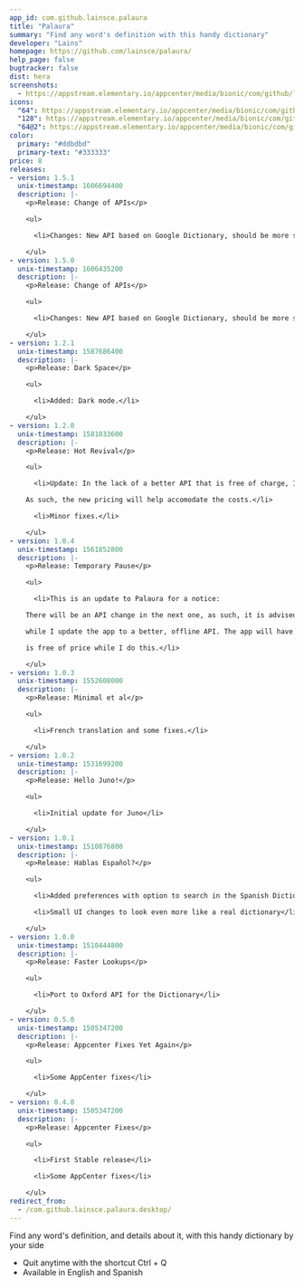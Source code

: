 ```yaml
---
app_id: com.github.lainsce.palaura
title: "Palaura"
summary: "Find any word's definition with this handy dictionary"
developer: "Lains"
homepage: https://github.com/lainsce/palaura/
help_page: false
bugtracker: false
dist: hera
screenshots:
  - https://appstream.elementary.io/appcenter/media/bionic/com/github/lainsce.palaura/6DEE86F927DA71B920521DBB461D2D51/screenshots/image-1_orig.png
icons:
  "64": https://appstream.elementary.io/appcenter/media/bionic/com/github/lainsce.palaura/6DEE86F927DA71B920521DBB461D2D51/icons/64x64/com.github.lainsce.palaura_com.github.lainsce.palaura.png
  "128": https://appstream.elementary.io/appcenter/media/bionic/com/github/lainsce.palaura/6DEE86F927DA71B920521DBB461D2D51/icons/128x128/com.github.lainsce.palaura_com.github.lainsce.palaura.png
  "64@2": https://appstream.elementary.io/appcenter/media/bionic/com/github/lainsce.palaura/6DEE86F927DA71B920521DBB461D2D51/icons/64x64@2/com.github.lainsce.palaura_com.github.lainsce.palaura.png
color:
  primary: "#ddbdbd"
  primary-text: "#333333"
price: 8
releases:
- version: 1.5.1
  unix-timestamp: 1606694400
  description: |-
    <p>Release: Change of APIs</p>

    <ul>

      <li>Changes: New API based on Google Dictionary, should be more stable.</li>

    </ul>
- version: 1.5.0
  unix-timestamp: 1606435200
  description: |-
    <p>Release: Change of APIs</p>

    <ul>

      <li>Changes: New API based on Google Dictionary, should be more stable.</li>

    </ul>
- version: 1.2.1
  unix-timestamp: 1587686400
  description: |-
    <p>Release: Dark Space</p>

    <ul>

      <li>Added: Dark mode.</li>

    </ul>
- version: 1.2.0
  unix-timestamp: 1581033600
  description: |-
    <p>Release: Hot Revival</p>

    <ul>

      <li>Update: In the lack of a better API that is free of charge, I decided to continue using the one in-app.

    As such, the new pricing will help accomodate the costs.</li>

      <li>Minor fixes.</li>

    </ul>
- version: 1.0.4
  unix-timestamp: 1561852800
  description: |-
    <p>Release: Temporary Pause</p>

    <ul>

      <li>This is an update to Palaura for a notice:

    There will be an API change in the next one, as such, it is advised to use other dictionary apps

    while I update the app to a better, offline API. The app will have a (hopefully) small blackout and

    is free of price while I do this.</li>

    </ul>
- version: 1.0.3
  unix-timestamp: 1552608000
  description: |-
    <p>Release: Minimal et al</p>

    <ul>

      <li>French translation and some fixes.</li>

    </ul>
- version: 1.0.2
  unix-timestamp: 1531699200
  description: |-
    <p>Release: Hello Juno!</p>

    <ul>

      <li>Initial update for Juno</li>

    </ul>
- version: 1.0.1
  unix-timestamp: 1510876800
  description: |-
    <p>Release: Hablas Español?</p>

    <ul>

      <li>Added preferences with option to search in the Spanish Dictionary</li>

      <li>Small UI changes to look even more like a real dictionary</li>

    </ul>
- version: 1.0.0
  unix-timestamp: 1510444800
  description: |-
    <p>Release: Faster Lookups</p>

    <ul>

      <li>Port to Oxford API for the Dictionary</li>

    </ul>
- version: 0.5.0
  unix-timestamp: 1505347200
  description: |-
    <p>Release: Appcenter Fixes Yet Again</p>

    <ul>

      <li>Some AppCenter fixes</li>

    </ul>
- version: 0.4.0
  unix-timestamp: 1505347200
  description: |-
    <p>Release: Appcenter Fixes</p>

    <ul>

      <li>First Stable release</li>

      <li>Some AppCenter fixes</li>

    </ul>
redirect_from:
  - /com.github.lainsce.palaura.desktop/
---
```


<p>Find any word&apos;s definition, and details about it, with this handy dictionary by your side</p>
<ul>
  <li>Quit anytime with the shortcut Ctrl + Q</li>
  <li>Available in English and Spanish</li>
</ul>
